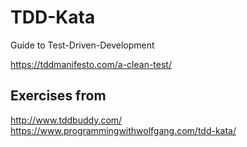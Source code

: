 # TDD-Kata

Guide to Test-Driven-Development

https://tddmanifesto.com/a-clean-test/

## Exercises from

http://www.tddbuddy.com/
https://www.programmingwithwolfgang.com/tdd-kata/
